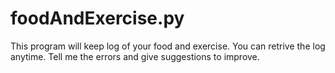 # foodAndExercise.py
This program will keep log of your food and exercise.
You can retrive the log anytime.
Tell me the errors and give suggestions to improve.
